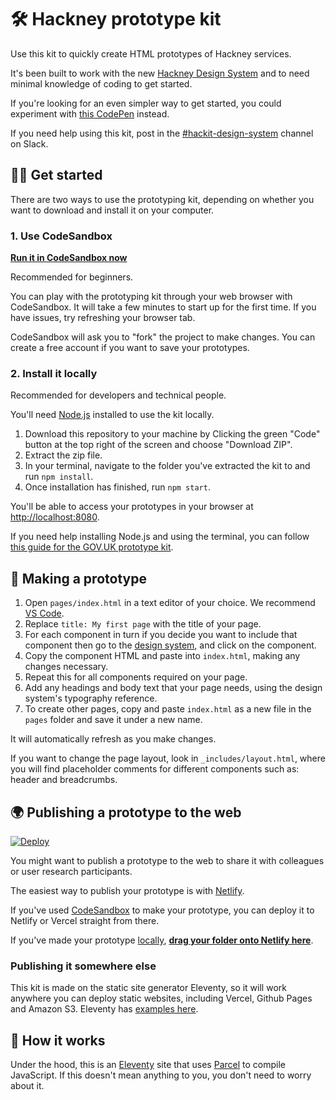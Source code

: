 # 🛠 Hackney prototype kit

Use this kit to quickly create HTML prototypes of Hackney services.

It's been built to work with the new [Hackney Design System](https://design-system.hackney.gov.uk) and to need minimal knowledge of coding to get started.

If you're looking for an even simpler way to get started, you could experiment with [this CodePen](https://codepen.io/jhackett1/pen/xxRWWKv?editors=1000) instead.

If you need help using this kit, post in the [#hackit-design-system](https://hackit-lbh.slack.com/archives/CJ6AWTH0A) channel on Slack.

## 👩‍💻 Get started

There are two ways to use the prototyping kit, depending on whether you want to download and install it on your computer.

### 1. Use CodeSandbox

**[Run it in CodeSandbox now](https://githubbox.com/LBHackney-IT/hackney-prototype-kit?file=/pages/index.html)**

Recommended for beginners.

You can play with the prototyping kit through your web browser with CodeSandbox. It will take a few minutes to start up for the first time. If you have issues, try refreshing your browser tab.

CodeSandbox will ask you to "fork" the project to make changes. You can create a free account if you want to save your prototypes.

### 2. Install it locally

Recommended for developers and technical people.

You'll need [Node.js](https://nodejs.org/en/) installed to use the kit locally.

1. Download this repository to your machine by Clicking the green "Code" button at the top right of the screen and choose "Download ZIP".
2. Extract the zip file.
3. In your terminal, navigate to the folder you've extracted the kit to and run `npm install`.
4. Once installation has finished, run `npm start`.

You'll be able to access your prototypes in your browser at [http://localhost:8080](http://localhost:8080).

If you need help installing Node.js and using the terminal, you can follow [this guide for the GOV.UK prototype kit](https://govuk-prototype-kit.herokuapp.com/docs/install/introduction).

## 🎨 Making a prototype

1. Open `pages/index.html` in a text editor of your choice. We recommend [VS Code](https://code.visualstudio.com/).
2. Replace `title: My first page` with the title of your page.
3. For each component in turn if you decide you want to include that component then go to the [design system](https://design-system.hackney.gov.uk), and click on the component.
4. Copy the component HTML and paste into `index.html`, making any changes necessary.
5. Repeat this for all components required on your page.
6. Add any headings and body text that your page needs, using the design system's typography reference.
7. To create other pages, copy and paste `index.html` as a new file in the `pages` folder and save it under a new name.

It will automatically refresh as you make changes.

If you want to change the page layout, look in `_includes/layout.html`, where you will find placeholder comments for different components such as: header and breadcrumbs.

## 🌍 Publishing a prototype to the web

[![Deploy](https://www.netlify.com/img/deploy/button.svg)](https://app.netlify.com/start/deploy?repository=https://github.com/LBHackney-IT/hackney-prototype-kit)

You might want to publish a prototype to the web to share it with colleagues or user research participants.

The easiest way to publish your prototype is with [Netlify](https://www.netlify.com/).

If you've used [CodeSandbox](#1-use-codesandbox) to make your prototype, you can deploy it to Netlify or Vercel straight from there.

If you've made your prototype [locally](#2-install-it-locally), **[drag your folder onto Netlify here](https://app.netlify.com/drop)**.

### Publishing it somewhere else

This kit is made on the static site generator Eleventy, so it will work anywhere you can deploy static websites, including Vercel, Github Pages and Amazon S3. Eleventy has [examples here](https://www.11ty.dev/docs/tutorials/#put-it-on-the-web).

## 🧱 How it works

Under the hood, this is an [Eleventy](https://www.11ty.dev/) site that uses [Parcel](https://parceljs.org/) to compile JavaScript. If this doesn't mean anything to you, you don't need to worry about it.
